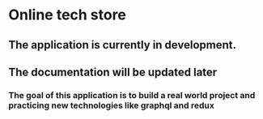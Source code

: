# Online tech store

## The application is currently in development.

## The documentation will be updated later

### The goal of this application is to build a real world project and practicing new technologies like graphql and redux

